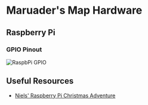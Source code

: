 # Maruader's Map Hardware

## Raspberry Pi

### GPIO Pinout

![RaspbPi GPIO](https://raw.githubusercontent.com/njoubert/MaraudersMap/master/hardware/images/Raspberry-Pi-GPIO-Layout-Model-B-Plus.png)

## Useful Resources 

- [Niels' Raspberry Pi Christmas Adventure](https://github.com/njoubert/RaspberryPiChristmasCodingAdventure)

